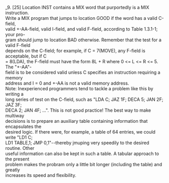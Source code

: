 _9.  [25] Location INST contains a MIX word that purportedly is a MIX instruction.  
Write a MIX program that jumps to location GOOD if the word has a valid C-field,  
valid +-AA-field, valid I-field, and valid F-field, according to Table 1.3.1-1; your pro-  
gram should jump to location BAD otherwise. Remember that the test for a valid F-field  
depends on the C-field; for example, if C = 7(MOVE), any F-field is acceptable, but if C  
= 8(LDA), the F-field must have the form 8L +  R where 0 <= L <= R <= 5. The "+-AA"-  
field is to be considered valid unless C specifies an instruction requiring a memory  
address and I = 0 and +-AA is not a valid memory address.  
	Note: Inexperienced programmers tend to tackle a problem like this by writing a  
long series of test on the C-field, such as "LDA C; JAZ 1F; DECA 5; JAN 2F; JAZ 3F;  
DECA 2; JAN 4F; ...". This is not good practice! The best way to make multiway  
decisions is to prepare an auxiliary table containing information that encapsulates the  
desired logic. If there were, for example, a table of 64 entries, we could write "LD1 C;  
LD1 TABLE,1; JMP 0,1"--thereby jmuping very speedily to the desired routine. Other  
useful information can also be kept in such a table. A tabular approach to the present  
problem makes the probram only a little bit longer (including the table) and greatly  
increases its speed and flexibility.  
